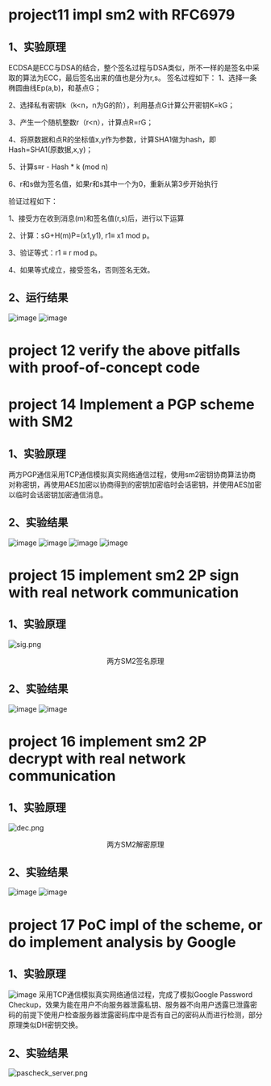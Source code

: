 # project11 impl sm2 with RFC6979
## 1、实验原理
  ECDSA是ECC与DSA的结合，整个签名过程与DSA类似，所不一样的是签名中采取的算法为ECC，最后签名出来的值也是分为r,s。
签名过程如下：
1、选择一条椭圆曲线Ep(a,b)，和基点G；

2、选择私有密钥k（k<n，n为G的阶），利用基点G计算公开密钥K=kG；

3、产生一个随机整数r（r<n），计算点R=rG；

4、将原数据和点R的坐标值x,y作为参数，计算SHA1做为hash，即Hash=SHA1(原数据,x,y)；

5、计算s≡r - Hash * k (mod n)

6、r和s做为签名值，如果r和s其中一个为0，重新从第3步开始执行

验证过程如下：

1、接受方在收到消息(m)和签名值(r,s)后，进行以下运算

2、计算：sG+H(m)P=(x1,y1), r1≡ x1 mod p。

3、验证等式：r1 ≡ r mod p。

4、如果等式成立，接受签名，否则签名无效。
## 2、运行结果
![image](https://github.com/lumgroup34num1/SM2include11-17/assets/129478488/552d778b-2ec4-42fd-a013-229a09e4de1b)
![image](https://github.com/lumgroup34num1/SM2include11-17/assets/129478488/6aeca06a-c309-458d-9211-1cc62c303965)
# project 12 verify the above pitfalls with proof-of-concept code



# project 14 Implement a PGP scheme with SM2
## 1、实验原理
两方PGP通信采用TCP通信模拟真实网络通信过程，使用sm2密钥协商算法协商对称密钥，再使用AES加密以协商得到的密钥加密临时会话密钥，并使用AES加密以临时会话密钥加密通信消息。
## 2、实验结果
![image](https://github.com/lumgroup34num1/SM2include11-17/assets/129478488/8733a5d6-441a-4ecb-adf7-0a1ff76442e8)
![image](https://github.com/lumgroup34num1/SM2include11-17/assets/129478488/b0589df7-5362-4644-86ce-4e9ec09ed7e8)
![image](https://github.com/lumgroup34num1/SM2include11-17/assets/129478488/63208b8e-95f8-4244-93d5-9836c0ae7ae5)
![image](https://github.com/lumgroup34num1/SM2include11-17/assets/129478488/8a7c4958-5243-4aa1-b84b-cb172498c8a7)
# project 15 implement sm2 2P sign with real network communication
## 1、实验原理
![sig.png](https://s2.loli.net/2022/07/28/quDUW4d1tXr2ayM.png)
<p align="center">两方SM2签名原理</p>

## 2、实验结果
![image](https://github.com/lumgroup34num1/SM2include11-17/assets/129478488/4e09d4ae-a030-43d5-8634-4541938b0bc8)
![image](https://github.com/lumgroup34num1/SM2include11-17/assets/129478488/cc8d31a8-5755-4e0d-b6c6-da12c4543367)

# project 16 implement sm2 2P decrypt with real network communication
## 1、实验原理
![dec.png](https://s2.loli.net/2022/07/28/IH1CRJBVi74xZ2n.png)
<p align="center">两方SM2解密原理</p>

## 2、实验结果
![image](https://github.com/lumgroup34num1/SM2include11-17/assets/129478488/9cedb6f0-ae3e-4935-9bc3-d6a83c0694be)
![image](https://github.com/lumgroup34num1/SM2include11-17/assets/129478488/9b608455-d909-4645-af27-96aedf836d84)

# project 17  PoC impl of the scheme, or do implement analysis by Google
## 1、实验原理
![image](https://github.com/lumgroup34num1/SM2include11-17/assets/129478488/eac60fb2-200b-4cc5-897f-9a2e750f17dd)
采用TCP通信模拟真实网络通信过程，完成了模拟Google Password Checkup，效果为能在用户不向服务器泄露私钥、服务器不向用户透露已泄露密码的前提下使用户检查服务器泄露密码库中是否有自己的密码从而进行检测，部分原理类似DH密钥交换。
## 2、实验结果
![pascheck_server.png](https://s2.loli.net/2022/07/30/ELncHd4DyKXPuQf.png)


